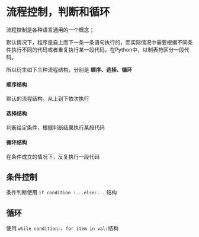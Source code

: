 # 流程控制，判断和循环

流程控制是各种语言通用的一个概念；

默认情况下，程序是自上而下一条一条语句执行的，而实际情况中需要根据不同条件执行不同的代码或者重复执行某一段代码，在Python中，以制表符区分一段代码。

所以衍生如下三种流程结构，分别是 **顺序、选择、循环**

#### 顺序结构

默认的流程结构，从上到下依次执行

#### 选择结构

判断给定条件，根据判断结果执行某段代码

#### 循环结构

在条件成立的情况下，反复执行一段代码

## 条件控制

条件判断使用 `if condition :...else:...` 结构

## 循环

使用 `while condition:`、`for item in val:`结构